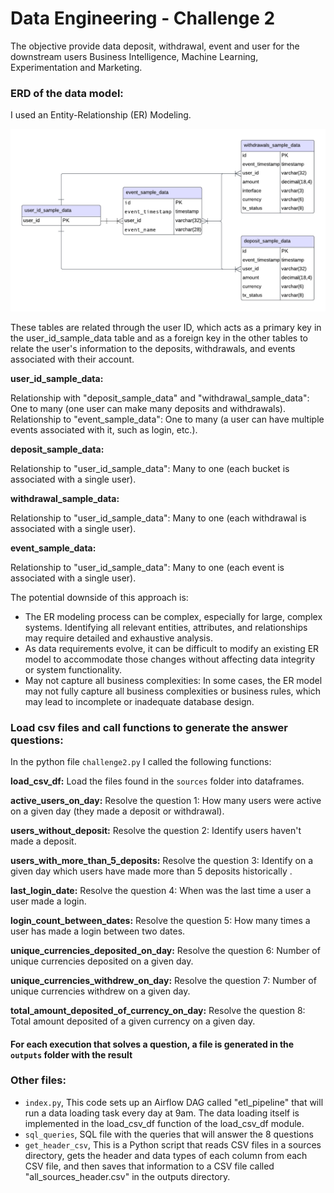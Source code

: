 # **Data Engineering - Challenge 2**

The objective provide data deposit, withdrawal, event and user for the downstream users Business Intelligence, Machine Learning, Experimentation and Marketing. 

### ERD of the data model:

I used an Entity-Relationship (ER) Modeling.

![ERD.png](bitso_challenge2%2FERD.png)

These tables are related through the user ID, which acts as a primary key in the user_id_sample_data table and as a foreign key in the other tables to relate the user's information to the deposits, withdrawals, and events associated with their account.

**user_id_sample_data:**

Relationship with "deposit_sample_data" and "withdrawal_sample_data": One to many (one user can make many deposits and withdrawals).
Relationship to "event_sample_data": One to many (a user can have multiple events associated with it, such as login, etc.).


**deposit_sample_data:**

Relationship to "user_id_sample_data": Many to one (each bucket is associated with a single user).

**withdrawal_sample_data:**


Relationship to "user_id_sample_data": Many to one (each withdrawal is associated with a single user).

**event_sample_data:**

Relationship to "user_id_sample_data": Many to one (each event is associated with a single user).

The potential downside of this approach is:
- The ER modeling process can be complex, especially for large, complex systems. Identifying all relevant entities, attributes, and relationships may require detailed and exhaustive analysis.
- As data requirements evolve, it can be difficult to modify an existing ER model to accommodate those changes without affecting data integrity or system functionality.
- May not capture all business complexities: In some cases, the ER model may not fully capture all business complexities or business rules, which may lead to incomplete or inadequate database design.

### Load csv files and call functions to generate the answer questions:

In the python file `challenge2.py` I called the following functions:

**load_csv_df:**  Load the files found in the `sources` folder into dataframes.

**active_users_on_day:**  Resolve the question 1: How many users were active on a given day (they made a deposit or withdrawal).

**users_without_deposit:**  Resolve the question 2: Identify users haven't made a deposit.

**users_with_more_than_5_deposits:**  Resolve the question 3: Identify on a given day which users have made more than 5 deposits historically
.

**last_login_date:**  Resolve the question 4: When was the last time a user a user made a login.

**login_count_between_dates:**  Resolve the question 5: How many times a user has made a login between two dates.

**unique_currencies_deposited_on_day:**  Resolve the question 6: Number of unique currencies deposited on a given day.

**unique_currencies_withdrew_on_day:**  Resolve the question 7: Number of unique currencies withdrew on a given day.

**total_amount_deposited_of_currency_on_day:**  Resolve the question 8: Total amount deposited of a given currency on a given day.

#### For each execution that solves a question, a file is generated in the `outputs` folder with the result

### Other files:

- `index.py`, This code sets up an Airflow DAG called "etl_pipeline" that will run a data loading task every day at 9am. The data loading itself is implemented in the load_csv_df function of the load_csv_df module.
- `sql_queries`, SQL file with the queries that will answer the 8 questions
- `get_header_csv`, This is a Python script that reads CSV files in a sources directory, gets the header and data types of each column from each CSV file, and then saves that information to a CSV file called "all_sources_header.csv" in the outputs directory.


